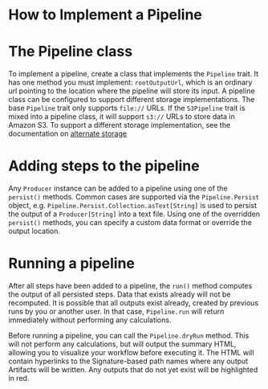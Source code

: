 How to Implement a Pipeline
=====


# The Pipeline class
To implement a pipeline, create a class that implements the `Pipeline` trait. It has one method you must implement: `rootOutputUrl`, which is an ordinary url pointing to the location where the pipeline will store its input.  A pipeline class can be configured to support different storage implementations. The base `Pipeline` trait only supports `file://` URLs. If the `S3Pipeline` trait is mixed into a pipeline class, it will support `s3://` URLs to store data in Amazon S3. To support a different storage implementation, see the documentation on [alternate storage](AlternateStorage.md)

# Adding steps to the pipeline
Any `Producer` instance can be added to a pipeline using one of the `persist()` methods. Common cases are supported via the `Pipeline.Persist` object, e.g. `Pipeline.Persist.Collection.asText[String]` is used to persist the output of a `Producer[String]` into a text file. Using one of the overridden `persist()` methods, you can specify a custom data format or override the output location.

# Running a pipeline
After all steps have been added to a pipeline, the `run()` method computes the output of all persisted steps. Data that exists already will not be recomputed.  It is possible that all outputs exist already, created by previous
runs by you or another user.  In that case, `Pipeline.run` will return immediately without performing
any calculations.

Before running a pipeline, you can call the `Pipeline.dryRun` method.  This will not perform any calculations,
but will output the summary HTML, allowing you to visualize your workflow before executing it. The HTML
will contain hyperlinks to the Signature-based path names where any output Artifacts will be written. Any outputs
that do not yet exist will be highlighted in red.  



